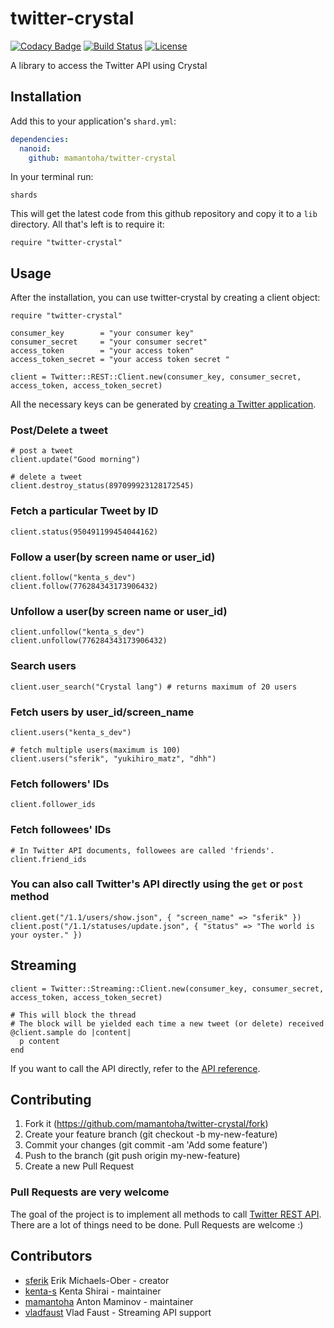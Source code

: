 
# twitter-crystal

[![Codacy Badge](https://api.codacy.com/project/badge/Grade/8f698870aeeb4e5a9cb53549725ae653)](https://app.codacy.com/app/mamantoha/twitter-crystal?utm_source=github.com&utm_medium=referral&utm_content=mamantoha/twitter-crystal&utm_campaign=Badge_Grade_Dashboard)
[![Build Status](https://travis-ci.org/mamantoha/twitter-crystal.svg?branch=master)](https://travis-ci.org/mamantoha/twitter-crystal)
[![License](https://img.shields.io/github/license/mamantoha/twitter-crystal.svg)](https://github.com/mamantoha/twitter-crystal/blob/master/LICENSE.md)

A library to access the Twitter API using Crystal

## Installation

Add this to your application's `shard.yml`:

```yaml
dependencies:
  nanoid:
    github: mamantoha/twitter-crystal
```

In your terminal run:

```console
shards
```

This will get the latest code from this github repository and copy it to a `lib` directory. All that's left is to require it:

```crystal
require "twitter-crystal"
```

## Usage

After the installation, you can use twitter-crystal by creating a client object:

```crystal
require "twitter-crystal"

consumer_key        = "your consumer key"
consumer_secret     = "your consumer secret"
access_token        = "your access token"
access_token_secret = "your access token secret "

client = Twitter::REST::Client.new(consumer_key, consumer_secret, access_token, access_token_secret)
```

All the necessary keys can be generated by [creating a Twitter application](https://dev.twitter.com/oauth/overview/application-owner-access-tokens).

### Post/Delete a tweet

```crystal
# post a tweet
client.update("Good morning")

# delete a tweet
client.destroy_status(897099923128172545)
```

### Fetch a particular Tweet by ID

```crystal
client.status(950491199454044162)
```

### Follow a user(by screen name or user_id)

```crystal
client.follow("kenta_s_dev")
client.follow(776284343173906432)
```

### Unfollow a user(by screen name or user_id)

```crystal
client.unfollow("kenta_s_dev")
client.unfollow(776284343173906432)
```

### Search users

```crystal
client.user_search("Crystal lang") # returns maximum of 20 users
```

### Fetch users by user_id/screen_name

```crystal
client.users("kenta_s_dev")

# fetch multiple users(maximum is 100)
client.users("sferik", "yukihiro_matz", "dhh")
```

### Fetch followers' IDs

```crystal
client.follower_ids
```

### Fetch followees' IDs

```crystal
# In Twitter API documents, followees are called 'friends'.
client.friend_ids
```

### You can also call Twitter's API directly using the `get` or `post` method

```crystal
client.get("/1.1/users/show.json", { "screen_name" => "sferik" })
client.post("/1.1/statuses/update.json", { "status" => "The world is your oyster." })
```

## Streaming

```crystal
client = Twitter::Streaming::Client.new(consumer_key, consumer_secret, access_token, access_token_secret)

# This will block the thread
# The block will be yielded each time a new tweet (or delete) received
@client.sample do |content|
  p content
end
```

If you want to call the API directly, refer to the [API reference](https://dev.twitter.com/rest/reference).

## Contributing

1. Fork it (<https://github.com/mamantoha/twitter-crystal/fork>)
2. Create your feature branch (git checkout -b my-new-feature)
3. Commit your changes (git commit -am 'Add some feature')
4. Push to the branch (git push origin my-new-feature)
5. Create a new Pull Request

### Pull Requests are very welcome

The goal of the project is to implement all methods to call [Twitter REST API](https://dev.twitter.com/rest/public). There are a lot of things need to be done. Pull Requests are welcome :)

## Contributors

- [sferik](https://github.com/sferik) Erik Michaels-Ober - creator
- [kenta-s](https://github.com/kenta-s) Kenta Shirai - maintainer
- [mamantoha](https://github.com/mamantoha) Anton Maminov - maintainer
- [vladfaust](https://github.com/vladfaust) Vlad Faust - Streaming API support
